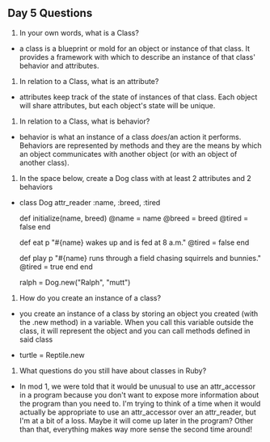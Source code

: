 ## Day 5 Questions

1. In your own words, what is a Class?

- a class is a blueprint or mold for an object or instance of that class. It provides a framework with which to describe an instance of that class' behavior and attributes.

1. In relation to a Class, what is an attribute?

- attributes keep track of the state of instances of that class. Each object will share attributes, but each object's state will be unique.

1. In relation to a Class, what is behavior?

- behavior is what an instance of a class *does*/an action it performs. Behaviors are represented by methods and they are the means by which an object communicates with another object (or with an object of another class).

1. In the space below, create a Dog class with at least 2 attributes and 2 behaviors

- class Dog
    attr_reader :name, :breed, :tired

    def initialize(name, breed)
      @name = name
      @breed = breed
      @tired =  false
    end

    def eat
      p "#{name} wakes up and is fed at 8 a.m."
      @tired = false
    end

    def play
      p "#{name} runs through a field chasing squirrels and bunnies."
      @tired = true
    end
  end

  ralph = Dog.new("Ralph", "mutt")


1. How do you create an instance of a class?

- you create an instance of a class by storing an object you created (with the .new method) in a variable. When you call this variable outside the class, it will represent the object and you can call methods defined in said class

- turtle = Reptile.new

1. What questions do you still have about classes in Ruby?

- In mod 1, we were told that it would be unusual to use an attr_accessor in a program because you don't want to expose more information about the program than you need to. I'm trying to think of a time when it would actually be appropriate to use an attr_accessor over an attr_reader, but I'm at a bit of a loss. Maybe it will come up later in the program? Other than that, everything makes way more sense the second time around!
